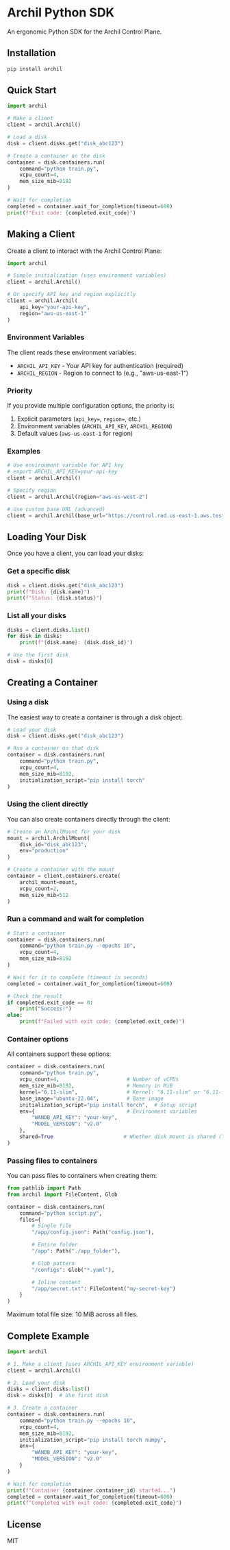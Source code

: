 # Archil Python SDK

An ergonomic Python SDK for the Archil Control Plane.

## Installation

```bash
pip install archil
```

## Quick Start

```python
import archil

# Make a client
client = archil.Archil()

# Load a disk
disk = client.disks.get("disk_abc123")

# Create a container on the disk
container = disk.containers.run(
    command="python train.py",
    vcpu_count=4,
    mem_size_mib=8192
)

# Wait for completion
completed = container.wait_for_completion(timeout=600)
print(f"Exit code: {completed.exit_code}")
```

## Making a Client

Create a client to interact with the Archil Control Plane:

```python
import archil

# Simple initialization (uses environment variables)
client = archil.Archil()

# Or specify API key and region explicitly
client = archil.Archil(
    api_key="your-api-key",
    region="aws-us-east-1"
)
```

### Environment Variables

The client reads these environment variables:

- `ARCHIL_API_KEY` - Your API key for authentication (required)
- `ARCHIL_REGION` - Region to connect to (e.g., "aws-us-east-1")

### Priority

If you provide multiple configuration options, the priority is:

1. Explicit parameters (`api_key=`, `region=`, etc.)
2. Environment variables (`ARCHIL_API_KEY`, `ARCHIL_REGION`)
3. Default values (`aws-us-east-1` for region)

### Examples

```python
# Use environment variable for API key
# export ARCHIL_API_KEY=your-api-key
client = archil.Archil()

# Specify region
client = archil.Archil(region="aws-us-west-2")

# Use custom base URL (advanced)
client = archil.Archil(base_url="https://control.red.us-east-1.aws.test.archil.com")
```

## Loading Your Disk

Once you have a client, you can load your disks:

### Get a specific disk

```python
disk = client.disks.get("disk_abc123")
print(f"Disk: {disk.name}")
print(f"Status: {disk.status}")
```

### List all your disks

```python
disks = client.disks.list()
for disk in disks:
    print(f"{disk.name}: {disk.disk_id}")

# Use the first disk
disk = disks[0]
```

## Creating a Container

### Using a disk

The easiest way to create a container is through a disk object:

```python
# Load your disk
disk = client.disks.get("disk_abc123")

# Run a container on that disk
container = disk.containers.run(
    command="python train.py",
    vcpu_count=4,
    mem_size_mib=8192,
    initialization_script="pip install torch"
)
```

### Using the client directly

You can also create containers directly through the client:

```python
# Create an ArchilMount for your disk
mount = archil.ArchilMount(
    disk_id="disk_abc123",
    env="production"
)

# Create a container with the mount
container = client.containers.create(
    archil_mount=mount,
    vcpu_count=2,
    mem_size_mib=512
)
```

### Run a command and wait for completion

```python
# Start a container
container = disk.containers.run(
    command="python train.py --epochs 10",
    vcpu_count=4,
    mem_size_mib=8192
)

# Wait for it to complete (timeout in seconds)
completed = container.wait_for_completion(timeout=600)

# Check the result
if completed.exit_code == 0:
    print("Success!")
else:
    print(f"Failed with exit code: {completed.exit_code}")
```

### Container options

All containers support these options:

```python
container = disk.containers.run(
    command="python train.py",
    vcpu_count=4,                      # Number of vCPUs
    mem_size_mib=8192,                 # Memory in MiB
    kernel="6.11-slim",                # Kernel: "6.11-slim" or "6.11-full"
    base_image="ubuntu-22.04",         # Base image
    initialization_script="pip install torch",  # Setup script
    env={                              # Environment variables
        "WANDB_API_KEY": "your-key",
        "MODEL_VERSION": "v2.0"
    },
    shared=True                       # Whether disk mount is shared (True by default)
)
```

### Passing files to containers

You can pass files to containers when creating them:

```python
from pathlib import Path
from archil import FileContent, Glob

container = disk.containers.run(
    command="python script.py",
    files={
        # Single file
        "/app/config.json": Path("config.json"),

        # Entire folder
        "/app": Path("./app_folder"),

        # Glob pattern
        "/configs": Glob("*.yaml"),

        # Inline content
        "/app/secret.txt": FileContent("my-secret-key")
    }
)
```

Maximum total file size: 10 MiB across all files.

## Complete Example

```python
import archil

# 1. Make a client (uses ARCHIL_API_KEY environment variable)
client = archil.Archil()

# 2. Load your disk
disks = client.disks.list()
disk = disks[0]  # Use first disk

# 3. Create a container
container = disk.containers.run(
    command="python train.py --epochs 10",
    vcpu_count=4,
    mem_size_mib=8192,
    initialization_script="pip install torch numpy",
    env={
        "WANDB_API_KEY": "your-key",
        "MODEL_VERSION": "v2.0"
    }
)

# Wait for completion
print(f"Container {container.container_id} started...")
completed = container.wait_for_completion(timeout=600)
print(f"Completed with exit code: {completed.exit_code}")
```

## License

MIT
